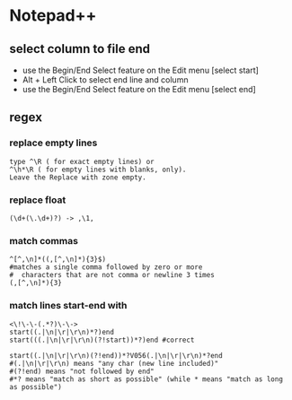# Notepad++

## select column to file end
- use the Begin/End Select feature on the Edit menu [select start]
- Alt + Left Click to select end line and column
- use the Begin/End Select feature on the Edit menu [select end]

## regex
### replace empty lines
```
type ^\R ( for exact empty lines) or
^\h*\R ( for empty lines with blanks, only).
Leave the Replace with zone empty.
```

### replace float
```
(\d+(\.\d+)?) -> ,\1,
```

### match commas
```
^[^,\n]*((,[^,\n]*){3}$)
#matches a single comma followed by zero or more
#  characters that are not comma or newline 3 times
(,[^,\n]*){3}
```

### match lines start-end with
```
<\!\-\-(.*?)\-\->
start((.|\n|\r|\r\n)*?)end
start(((.|\n|\r|\r\n)(?!start))*?)end #correct

start((.|\n|\r|\r\n)(?!end))*?V056(.|\n|\r|\r\n)*?end
#(.|\n|\r|\r\n) means "any char (new line included)"
#(?!end) means "not followed by end"
#*? means "match as short as possible" (while * means "match as long as possible")
```
